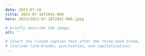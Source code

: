 ```yaml
---
date: 2023-07-18
title: 2023-07-18T2042-000
hero: 2023/2023-07-18T2042-000.jpeg

# briefly describe the image…
alt: ''

# insert the closed caption text after the three-dash break…
# (include line-breaks, punctuation, and capitalization)
---
```

